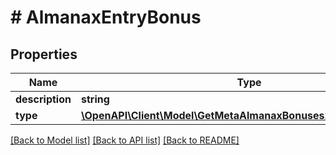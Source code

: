 # # AlmanaxEntryBonus

## Properties

Name | Type | Description | Notes
------------ | ------------- | ------------- | -------------
**description** | **string** |  | [optional]
**type** | [**\OpenAPI\Client\Model\GetMetaAlmanaxBonuses200ResponseInner**](GetMetaAlmanaxBonuses200ResponseInner.md) |  | [optional]

[[Back to Model list]](../../README.md#models) [[Back to API list]](../../README.md#endpoints) [[Back to README]](../../README.md)
